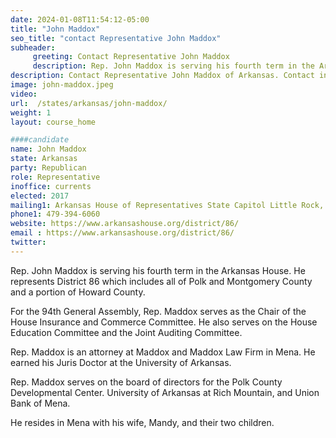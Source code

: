 ```yaml
---
date: 2024-01-08T11:54:12-05:00
title: "John Maddox"
seo_title: "contact Representative John Maddox"
subheader:
     greeting: Contact Representative John Maddox
     description: Rep. John Maddox is serving his fourth term in the Arkansas House. He represents District 86 which includes all of Polk and Montgomery County and a portion of Howard County. For the 94th General Assembly, Rep. Maddox serves as the Chair of the House Insurance and Commerce Committee.
description: Contact Representative John Maddox of Arkansas. Contact information for John Maddox includes email address, phone number, and mailing address.
image: john-maddox.jpeg
video:
url:  /states/arkansas/john-maddox/
weight: 1
layout: course_home

####candidate
name: John Maddox
state: Arkansas
party: Republican
role: Representative
inoffice: currents
elected: 2017
mailing1: Arkansas House of Representatives State Capitol Little Rock, AR 72201
phone1: 479-394-6060
website: https://www.arkansashouse.org/district/86/
email : https://www.arkansashouse.org/district/86/
twitter:
---
```


Rep. John Maddox is serving his fourth term in the Arkansas House. He represents District 86 which includes all of Polk and Montgomery County and a portion of Howard County.

For the 94th General Assembly, Rep. Maddox serves as the Chair of the House Insurance and Commerce Committee. He also serves on the House Education Committee and the Joint Auditing Committee.

Rep. Maddox is an attorney at Maddox and Maddox Law Firm in Mena. He earned his Juris Doctor at the University of Arkansas.

Rep. Maddox serves on the board of directors for the Polk County Developmental Center. University of Arkansas at Rich Mountain, and Union Bank of Mena.

He resides in Mena with his wife, Mandy, and their two children.
